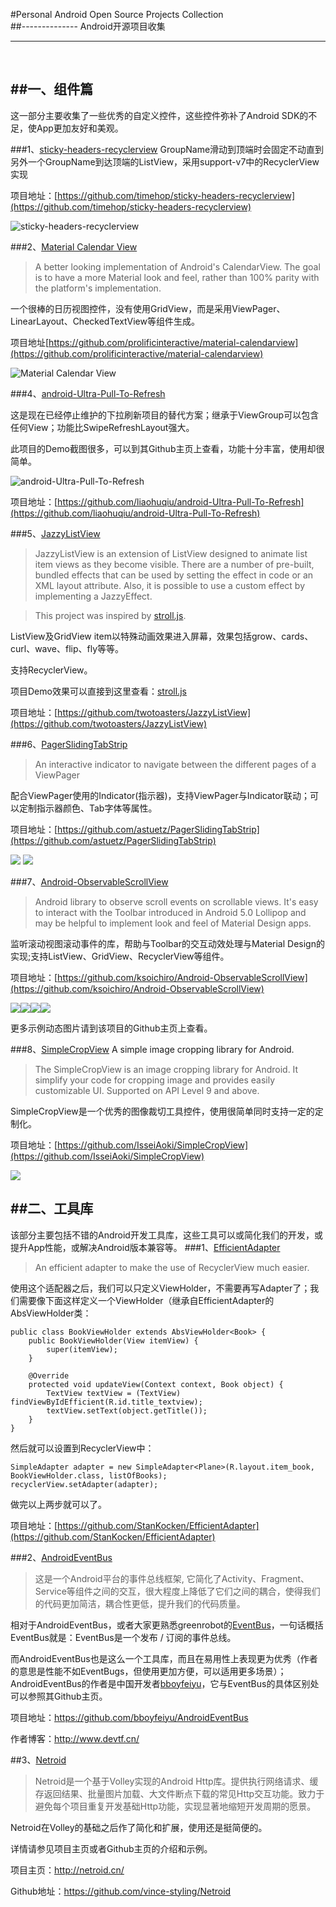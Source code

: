 
#Personal Android Open Source Projects Collection   
##-------------- Android开源项目收集

----------  

<br/>

##一、组件篇
----
这一部分主要收集了一些优秀的自定义控件，这些控件弥补了Android SDK的不足，使App更加友好和美观。

###1、[sticky-headers-recyclerview](https://github.com/timehop/sticky-headers-recyclerview)
GroupName滑动到顶端时会固定不动直到另外一个GroupName到达顶端的ListView，采用support-v7中的RecyclerView实现

项目地址：[https://github.com/timehop/sticky-headers-recyclerview](https://github.com/timehop/sticky-headers-recyclerview)

![sticky-headers-recyclerview](http://7xj445.com1.z0.glb.clouddn.com/sticky-headers-recyclerview.gif)

###2、[Material Calendar View](https://github.com/prolificinteractive/material-calendarview)
>A better looking implementation of Android's CalendarView. The goal is to have a more Material look and feel, rather than 100% parity with the platform's implementation.

一个很棒的日历视图控件，没有使用GridView，而是采用ViewPager、LinearLayout、CheckedTextView等组件生成。

项目地址[https://github.com/prolificinteractive/material-calendarview](https://github.com/prolificinteractive/material-calendarview)

![Material Calendar View](http://7xj445.com1.z0.glb.clouddn.com/MaterialCalendarView.gif)

###4、[android-Ultra-Pull-To-Refresh](https://github.com/liaohuqiu/android-Ultra-Pull-To-Refresh)

这是现在已经停止维护的下拉刷新项目的替代方案；继承于ViewGroup可以包含任何View；功能比SwipeRefreshLayout强大。

此项目的Demo截图很多，可以到其Github主页上查看，功能十分丰富，使用却很简单。

![android-Ultra-Pull-To-Refresh](http://7xj445.com1.z0.glb.clouddn.com/android-Ultra-Pull-To-Refresh.gif)

项目地址：[https://github.com/liaohuqiu/android-Ultra-Pull-To-Refresh](https://github.com/liaohuqiu/android-Ultra-Pull-To-Refresh)

###5、[JazzyListView](https://github.com/twotoasters/JazzyListView)
>JazzyListView is an extension of ListView designed to animate list item views as they become visible. There are a number of pre-built, bundled effects that can be used by setting the effect in code or an XML layout attribute. Also, it is possible to use a custom effect by implementing a JazzyEffect.

>This project was inspired by [stroll.js](http://lab.hakim.se/scroll-effects).

ListView及GridView item以特殊动画效果进入屏幕，效果包括grow、cards、curl、wave、flip、fly等等。

支持RecyclerView。

项目Demo效果可以直接到这里查看：[stroll.js](http://lab.hakim.se/scroll-effects)

项目地址：[https://github.com/twotoasters/JazzyListView](https://github.com/twotoasters/JazzyListView)

###6、[PagerSlidingTabStrip](https://github.com/astuetz/PagerSlidingTabStrip)

>An interactive indicator to navigate between the different pages of a ViewPager

配合ViewPager使用的Indicator(指示器)，支持ViewPager与Indicator联动；可以定制指示器颜色、Tab字体等属性。

项目地址：[https://github.com/astuetz/PagerSlidingTabStrip](https://github.com/astuetz/PagerSlidingTabStrip)

![](http://7xj445.com1.z0.glb.clouddn.com/PagerSlidingTabStrip.png) ![](http://7xj445.com1.z0.glb.clouddn.com/PagerSlidingTabStrip_2.png)

###7、[Android-ObservableScrollView](https://github.com/ksoichiro/Android-ObservableScrollView)

>Android library to observe scroll events on scrollable views.
It's easy to interact with the Toolbar introduced in Android 5.0 Lollipop and may be helpful to implement look and feel of Material Design apps.

监听滚动视图滚动事件的库，帮助与Toolbar的交互动效处理与Material Design的实现;支持ListView、GridView、RecyclerView等组件。

项目地址：[https://github.com/ksoichiro/Android-ObservableScrollView](https://github.com/ksoichiro/Android-ObservableScrollView)

![](http://git.oschina.net/zhyihui/android-open-projects/raw/master/screenshots/ObservableScrollView_1.gif)![](http://git.oschina.net/zhyihui/android-open-projects/raw/master/screenshots/ObservableScrollView_2.gif)![](http://git.oschina.net/zhyihui/android-open-projects/raw/master/screenshots/ObservableScrollView_3.gif)![](http://git.oschina.net/zhyihui/android-open-projects/raw/master/screenshots/ObservableScrollView_4.gif)

更多示例动态图片请到该项目的Github主页上查看。

###8、[SimpleCropView](https://github.com/IsseiAoki/SimpleCropView)
A simple image cropping library for Android.
>The SimpleCropView is an image cropping library for Android.
It simplify your code for cropping image and provides easily customizable UI.
Supported on API Level 9 and above.

SimpleCropView是一个优秀的图像裁切工具控件，使用很简单同时支持一定的定制化。

项目地址：[https://github.com/IsseiAoki/SimpleCropView](https://github.com/IsseiAoki/SimpleCropView)

![](http://git.oschina.net/zhyihui/android-open-projects/raw/master/screenshots/SimpleCropView_1.png)

##二、工具库
----
该部分主要包括不错的Android开发工具库，这些工具可以或简化我们的开发，或提升App性能，或解决Android版本兼容等。
###1、[EfficientAdapter](https://github.com/StanKocken/EfficientAdapter)
>An efficient adapter to make the use of RecyclerView much easier.

使用这个适配器之后，我们可以只定义ViewHolder，不需要再写Adapter了；我们需要像下面这样定义一个ViewHolder（继承自EfficientAdapter的AbsViewHolder类：

    public class BookViewHolder extends AbsViewHolder<Book> {
    	public BookViewHolder(View itemView) {  
			super(itemView); 
		}

    	@Override
    	protected void updateView(Context context, Book object) {
    	    TextView textView = (TextView) findViewByIdEfficient(R.id.title_textview);
    	    textView.setText(object.getTitle());
    	}
	}
然后就可以设置到RecyclerView中：

	SimpleAdapter adapter = new SimpleAdapter<Plane>(R.layout.item_book, BookViewHolder.class, listOfBooks);
	recyclerView.setAdapter(adapter);
做完以上两步就可以了。

项目地址：[https://github.com/StanKocken/EfficientAdapter](https://github.com/StanKocken/EfficientAdapter)

###2、[AndroidEventBus](https://github.com/bboyfeiyu/AndroidEventBus)
>这是一个Android平台的事件总线框架, 它简化了Activity、Fragment、Service等组件之间的交互，很大程度上降低了它们之间的耦合，使得我们的代码更加简洁，耦合性更低，提升我们的代码质量。

相对于AndroidEventBus，或者大家更熟悉greenrobot的[EventBus](https://github.com/greenrobot/EventBus)，一句话概括EventBus就是：EventBus是一个发布 / 订阅的事件总线。

而AndroidEventBus也是这么一个工具库，而且在易用性上表现更为优秀（作者的意思是性能不如EventBugs，但使用更加方便，可以适用更多场景）；AndroidEventBus的作者是中国开发者[bboyfeiyu](https://github.com/bboyfeiyu)，它与EventBus的具体区别处可以参照其Github主页。

项目地址：https://github.com/bboyfeiyu/AndroidEventBus

作者博客：http://www.devtf.cn/

##3、[Netroid](http://netroid.cn/)
>Netroid是一个基于Volley实现的Android Http库。提供执行网络请求、缓存返回结果、批量图片加载、大文件断点下载的常见Http交互功能。致力于避免每个项目重复开发基础Http功能，实现显著地缩短开发周期的愿景。

Netroid在Volley的基础之后作了简化和扩展，使用还是挺简便的。

详情请参见项目主页或者Github主页的介绍和示例。

项目主页：http://netroid.cn/

Github地址：https://github.com/vince-styling/Netroid